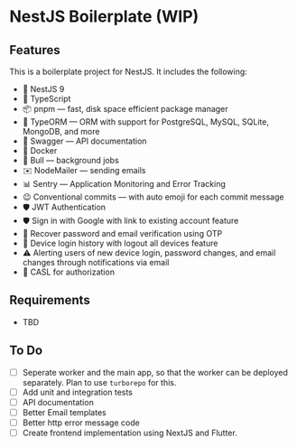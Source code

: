 # NestJS Boilerplate (WIP)

## Features

This is a boilerplate project for NestJS. It includes the following:

- 🚀 NestJS 9
- 📖 TypeScript
- 📦 pnpm — fast, disk space efficient package manager
- 📕 TypeORM — ORM with support for PostgreSQL, MySQL, SQLite, MongoDB, and more
- 📃 Swagger — API documentation
- 🚢 Docker
- 👷 Bull — background jobs
- ✉️ NodeMailer — sending emails
- 📊 Sentry — Application Monitoring and Error Tracking
- 😉 Conventional commits — with auto emoji for each commit message
- 🛡️ JWT Authentication
- 🛡️ Sign in with Google with link to existing account feature
- 🔐 Recover password and email verification using OTP
- 📱 Device login history with logout all devices feature
- ⚠️ Alerting users of new device login, password changes, and email changes through notifications via email
- 💂 CASL for authorization

## Requirements

- TBD

## To Do

- [ ] Seperate worker and the main app, so that the worker can be deployed separately. Plan to use `turborepo` for this.
- [ ] Add unit and integration tests
- [ ] API documentation
- [ ] Better Email templates
- [ ] Better http error message code
- [ ] Create frontend implementation using NextJS and Flutter.
